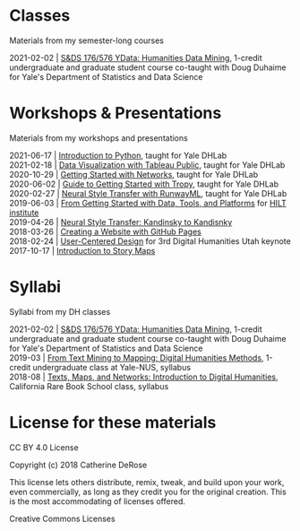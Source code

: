 # Classes
Materials from my semester-long courses

2021-02-02 | [S&DS 176/576 YData: Humanities Data Mining](https://github.com/cderose/Slides-Syllabi-Workshops/tree/master/2021-02%20humanities-data-mining), 1-credit undergraduate and graduate student course co-taught with Doug Duhaime for Yale's Department of Statistics and Data Science
   
# Workshops & Presentations
Materials from my workshops and presentations

2021-06-17 | [Introduction to Python](https://colab.research.google.com/drive/13yQwUstbUoz7zPkhFYtQwgskNfqn2fQp?usp=sharing), taught for Yale DHLab  
2021-02-18 | [Data Visualization with Tableau Public](https://github.com/cderose/Slides-Syllabi-Workshops/blob/master/tableau-workshop/README.md), taught for Yale DHLab  
2020-10-29 | [Getting Started with Networks](https://github.com/cderose/Slides-Syllabi-Workshops/tree/master/networks), taught for Yale DHLab  
2020-06-02 | [Guide to Getting Started with Tropy](https://github.com/cderose/Slides-Syllabi-Workshops/tree/master/portable-tropy), taught for Yale DHLab  
2020-02-27 | [Neural Style Transfer with RunwayML](https://github.com/cderose/Slides-Syllabi-Workshops/tree/master/neural-style-transfer), taught for Yale DHLab  
2019-06-03 | [From Getting Started with Data, Tools, and Platforms](https://github.com/cderose/Slides-and-Syllabi/tree/master/2019-06_HILT) for [HILT institute](https://dhtraining.org/hilt/course/getting-started-with-data-tools-and-platforms-2019/)   
2019-04-26 | [Neural Style Transfer: Kandinsky to Kandisnky](https://github.com/cderose/Presentations/blob/master/2019-04-26_DeRose_Neural_Style_Yale_Smithsonian.zip)  
2018-03-26 | [Creating a Website with GitHub Pages](https://github.com/cderose/Slides-Syllabi-Workshops/tree/master/github-pages)   
2018-02-24 | [User-Centered Design](https://github.com/cderose/Presentations/blob/master/DeRose_DHU3_slides.zip) for 3rd Digital Humanities Utah keynote  
2017-10-17 | [Introduction to Story Maps](https://github.com/cderose/Slides-Syllabi-Workshops/tree/master/story-maps)

# Syllabi
Syllabi from my DH classes  

2021-02-02 | [S&DS 176/576 YData: Humanities Data Mining](https://github.com/YaleDHLab/humanities-data-mining/blob/master/ydata-syllabus-2021.pdf), 1-credit undergraduate and graduate student course co-taught with Doug Duhaime for Yale's Department of Statistics and Data Science  
2019-03 | [From Text Mining to Mapping: Digital Humanities Methods](https://github.com/cderose/Slides-and-Syllabi/blob/master/2019-03_DeRose_Yale-NUS.pdf), 1-credit undergraduate class at Yale-NUS, syllabus  
2018-08 | [Texts, Maps, and Networks: Introduction to Digital Humanities](https://github.com/cderose/Slides-and-Syllabi/blob/master/2018-08_DeRose_CalRBS.pdf), California Rare Book School class, syllabus

# License for these materials

CC BY 4.0 License

Copyright (c) 2018 Catherine DeRose

This license lets others distribute, remix, tweak, and build upon your work,
even commercially, as long as they credit you for the original creation.
This is the most accommodating of licenses offered.

Creative Commons Licenses

